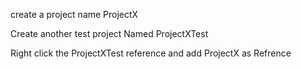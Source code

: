 create a project name ProjectX

Create another test project  Named ProjectXTest

Right click the ProjectXTest reference and add ProjectX as Refrence



